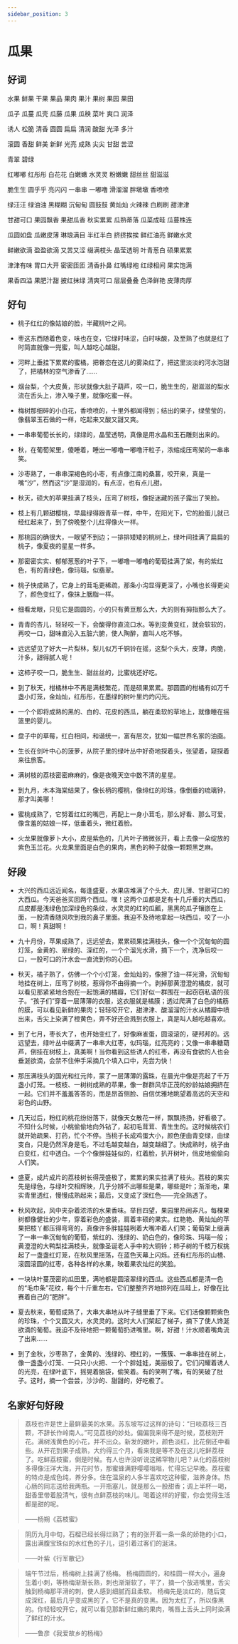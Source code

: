 ```yaml
---
sidebar_position: 3
---
```


# 瓜果

## 好词

水果 鲜果 干果 果品 果肉 果汁 果树 果园 果田

瓜子 瓜蔓 瓜壳 瓜藤 瓜果 瓜秧 菜叶 爽口 润泽

诱人 松脆 清香 圆圆 扁扁 清润 酸甜 光泽 多汁

滚圆 香甜 鲜美 新鲜 光亮 成熟 尖尖 甘甜 苦涩

青翠 碧绿

红嘟嘟 红彤彤 白花花 白嫩嫩 水灵灵 粉嫩嫩 甜丝丝 甜滋滋

脆生生 圆乎乎 亮闪闪 一串串 一嘟噜 滑溜溜 胖墩墩 香喷喷

绿汪汪 绿油油 黑糊糊 沉甸甸 圆鼓鼓 黄灿灿 火辣辣 白刷刷 甜津津

甘甜可口 果园飘香 果甜瓜香 秋实累累 瓜熟蒂落 瓜菜成畦 瓜蔓株连

瓜圆如盘 瓜嫩皮薄 琳琅满目 半红半白 挤挤挨挨 鲜红油亮 鲜嫩水灵

鲜嫩欲滴 盈盈欲滴 又苦又涩 缀满枝头 晶莹透明 叶青葱白 硕果累累

津津有味 胃口大开 密密匝匝 清香扑鼻 红嘴绿袍 红绿相间 果实饱满

果香四溢 果肥汁甜 披红抹绿 清爽可口 层层叠叠 色泽鲜艳 皮薄肉厚

## 好句

- 桃子红红的像姑娘的脸，半藏桃叶之间。

- 枣这东西随着色变，味也在变，它绿时味涩，白时味酸，及至熟了也就是红了时简直就像一兜蜜，叫人越吃心越甜。

- 河畔上垂挂下累累的蜜橘，把眷恋在这儿的雾染红了，把这里淡淡的河水泡甜了，把橘林的空气渗香了……

- 烟台梨，个大皮黄，形状就像大肚子葫芦，咬一口，脆生生的，甜滋滋的梨水流在舌头上，渗入嗓子里，就像吃蜜一样。

- 梅树那细碎的小白花，香喷喷的，十里外都闻得到；结出的果子，绿莹莹的，像翡翠玉石做的一样，吃起来又酸又甜又爽。

- 一串串葡萄长长的，绿绿的，晶莹透明，真像是用水晶和玉石雕刻出来的。

- 秋，在葡萄架里，傻睡着，睡出一嘟噜一嘟噜汗粒子，浓缩成压弯架的一串串笑。

- 沙枣熟了，一串串深褐色的小枣，有点像江南的桑葚，咬开来，真是一嘴“沙”，然而这“沙”是湿润的，有点涩，也有点儿甜。

- 秋天，硕大的苹果挂满了枝头，压弯了树枝，像捉迷藏的孩子露出了笑脸。

- 枝上有几颗甜樱桃，早晨绿得跟青草一样，中午，在阳光下，它的脸蛋儿就已经红起来了，到了傍晚整个儿红得像火一样。

- 那桃园的确很大，一眼望不到边；一排排矮矮的桃树上，绿叶间挂满了扁扁的桃子，像夏夜的星星一样多。

- 那密密实实、郁郁葱葱的叶子下，一嘟噜一嘟噜的葡萄挂满了架，有的紫红色，有的青绿色，像玛瑙，似翡翠。

- 桃子快成熟了，它身上的茸毛更稀疏，那条小沟显得更深了，小嘴也长得更尖了，颜色变红了，像抹上胭脂一样。

- 细看龙眼，只见它是圆圆的，小的只有黄豆那么大，大的则有拇指那么大了。

- 青青的杏儿，轻轻咬一下，会酸得你直流口水。等到变黄变红，就会软软的，再咬一口，甜味直沁入五脏六腑，使人陶醉，直叫人吃不够。

- 远远望见了好大一片梨林，梨儿似万千铜铃在摇，这梨个头大，皮薄，肉脆，汁多，甜得腻人呢！

- 这柿子咬一口，脆生生、甜丝丝的，比蜜桃还好吃。

- 到了秋天，柑橘林中不再是满枝繁花，而是硕果累累。那圆圆的柑橘有如万千盏小灯笼，金灿灿，红彤彤，在墨绿的树叶里灼灼闪光。

- 一个个即将成熟的黑的、白的、花皮的西瓜，躺在柔软的草地上，就像睡在摇篮里的婴儿。

- 盘子中的草莓，红白相间，和谐统一，富有层次，犹如一幅世界名家的油画。

- 生长在剑叶中心的菠萝，从院子里的绿叶丛中好奇地探着头，张望着，窥探着来往旅客。

- 满树枝的荔枝密密麻麻的，像是夜晚天空中数不清的星星。

- 到九月，木本海棠结果了，像长柄的樱桃，像绯红的珍珠，像倒垂的琉璃钟，那才叫美哪！

- 蜜桃成熟了，它努着红红的嘴巴，再配上一身小茸毛，那么好看、那么可爱，像含羞的姑娘一样，低垂着头，微红着脸。

- 火龙果就像萝卜大小，皮是紫色的，几片叶子微微张开，看上去像一朵绽放的紫色玉兰花。火龙果里面是白色的果肉，黑色的种子就像一颗颗黑芝麻。

## 好段

- 大兴的西瓜远近闻名，每逢盛夏，水果店堆满了个头大、皮儿薄、甘甜可口的大西瓜。今天爸爸买回两个西瓜。嘿！这两个瓜都是足有十几斤重的大西瓜，瓜皮都是浅绿色加深绿色的条纹，水灵灵的红的瓜瓤，黑黑的瓜子镶嵌在上面，一股清香随风吹到我的鼻子里面。我迫不及待地拿起一块西瓜，咬了一小口，啊！真甜啊！

- 九十月份，苹果成熟了，远远望去，累累硕果挂满枝头，像一个个沉甸甸的圆灯笼，金黄的、翠绿的、深红的，一个个溜光水滑，摘下一个，洗净后咬一口，一股可口的汁水会一直流到你的心田。

- 秋天，橘子熟了，仿佛一个个小灯笼，金灿灿的，像擦了油一样光滑，沉甸甸地挂在树上，压弯了树枝，惹得你不由得摘一个。剥掉那黄澄澄的橘皮，就可以看见那紧紧地合抱在一起饱满的橘瓣，它们好似一群围在一起窃窃私语的孩子。“孩子们”穿着一层薄薄的衣服，这衣服就是橘膜；透过爬满了白色的橘筋的膜，可以看见新鲜的果肉；轻轻咬开它，甜津津、酸溜溜的汁水从橘瓣中喷出来，舌尖上染满了橙黄色，弄不好还会溅到衣服上，真是叫人越吃越喜欢。

- 到了七月，枣长大了，也开始变红了，好像麻雀蛋，圆滚滚的，硬邦邦的。远远望去，绿叶丛中缀满了一串串大红枣，似玛瑙，红亮亮的；又像一串串糖葫芦，倒挂在树枝上，真美啊！当你看到这些诱人的红枣，再没有食欲的人也会垂涎欲滴，会禁不住伸手采摘几个填入口中，先尝为快！

- 那压满枝头的国光和红元帅，蒙了一层薄薄的露珠，在晨光中像是亮起了千万盏小灯笼。一枝枝、一树树成熟的苹果，像一群群风华正茂的妙龄姑娘拥挤在一起。它们并不羞羞答答的，而是昂首侧脸、自信优雅地眺望着高远的天空和彩色的山野。

- 几天过后，粉红的桃花纷纷落下，就像天女散花一样，飘飘扬扬，好看极了。不知什么时候，小桃偷偷地向外钻了，起初毛茸茸、青生生的。这时候桃农们就开始疏果、打药，忙个不停。当桃子长成鸡蛋大小，颜色便由青变绿，由绿变白，只是仍然浑身是毛，不过毛越变越白，越变越细了。快成熟时，桃子由白变红，红中透白。一个个像胖娃娃似的，红着脸，扒开树叶，俏皮地偷偷向人们笑。

- 盛夏，成片成片的荔枝树长得茂盛极了，累累的果实挂满了枝头。荔枝的果实先是绿色，与绿叶交相辉映，几乎分辨不出哪些是果，哪些是叶；渐渐地，果实青里透红，慢慢成熟起来；最后，又变成了深红色——完全熟透了。

- 秋风吹起，风中夹杂着浓浓的水果香味。举目四望，果园里热闹非凡，每棵果树都像健壮的少年，穿着彩色的盛装，肩着丰硕的果实。红艳艳、黄灿灿的苹果把枝丫都压得弯弯的，真像许多胖娃娃咧着大嘴冲着人们笑；葡萄架上缀满了一串一串沉甸甸的葡萄，紫红的、浅绿的、奶白色的，像珍珠、玛瑙一般；黄澄澄的大鸭梨挂满枝头，就像圣诞老人手中的大铜铃；柿子树的千枝万杈挑起了一盏盏红灯笼，在秋风里摇荡，在蓝色天幕上闪烁。还有红彤彤的山楂、滚圆滚圆的红枣，各种各样的水果，映着果农灿烂的笑脸。

- 一块块叶蔓茂密的瓜田里，满地都是圆滚翠绿的西瓜。这些西瓜都是清一色的“毛巾条”花纹，每个十斤重左右。它们整整齐齐地排列在瓜畦上，好像在比赛着自己的“肥胖”。

- 夏去秋来，葡萄成熟了，大串大串地从叶子缝里垂了下来。它们活像颗颗紫色的珍珠，个个又圆又大，水灵灵的。这时大人们架起了梯子，摘下了使人馋涎欲滴的葡萄。我迫不及待地把一颗葡萄扔进嘴里。啊，好甜！汁水顺着嘴角流了出来……

- 到了金秋，沙枣熟了，金黄的、浅绿的、橙红的，一簇簇、一串串挂在树上，像一盏盏小灯笼、一只只小火把、一个个胖娃娃，美丽极了。它们闪耀着诱人的光亮，在绿叶底下，摇晃着脑袋，偷笑着。有的笑咧了嘴，有的笑破了肚子。这时，摘一个尝尝，沙沙的、甜甜的，好吃极了。

## 名家好句好段

> 荔枝也许是世上最鲜最美的水果。苏东坡写过这样的诗句：“日啖荔枝三百颗，不辞长作岭南人。”可见荔枝的妙处。偏偏我来得不是时候，荔枝刚开花。满树浅黄色的小花，并不出众。新发的嫩叶，颜色淡红，比花倒还中看些。从开花到果子成熟，大约得三个月，看来我是等不及在这儿吃鲜荔枝了。吃鲜荔枝蜜，倒是时候。有人也许没听说这稀罕物儿吧？从化的荔枝树多得像汪洋大海，开花时节，那蜜蜂满野嘤嘤嗡嗡，忙得忘记早晚。荔枝蜜的特点是成色纯，养分多。住在温泉的人多半喜欢吃这种蜜，滋养身体。热心肠的同志送给我两瓶。一开瓶塞儿，就是那么一股甜香；调上半杯一喝，甜香里带着股清气，很有点鲜荔枝的味儿。喝着这样的好蜜，你会觉得生活都是甜的呢。
>
> ——杨朔《荔枝蜜》

> 阴历九月中旬，石榴已经长得烂熟了；有的张开着一条一条的娇艳的小口，露出满腹宝珠似的水红色的子儿，逗引着过客们的涎沫。
>
> ——叶紫《行军散记》

> 端午节过后，杨梅树上挂满了杨梅。
> 杨梅圆圆的，和桂圆一样大小，遍身生着小刺，等杨梅渐渐长熟，刺也渐渐软了，平了，摘一个放进嘴里，舌尖触到杨梅那平滑的刺，使人感到细腻而且柔软。
> 杨梅先是淡红的，随后变成深红，最后几乎变成黑的了。它不是真的变黑。因为太红了，所以像黑的。你轻轻咬开它，就可以看见那新鲜红嫩的果肉，嘴唇上舌头上同时染满了鲜红的汁水。
>
> ——鲁彦《我爱故乡的杨梅》
